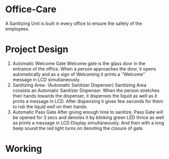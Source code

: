 # Office-Care
A Sanitizing Unit is built in every office to ensure the safety of the employees.
#  Project Design
1.	Automatic Welcome Gate
     Welcome gate is the glass door in the entrance of the office. When a person approaches the door, it opens automatically and as a sign of Welcoming it prints a ‘’Welcome’’          message in LCD simultaneously. 
2.	Sanitizing Area- (Automatic Sanitizer Dispenser)
     Sanitizing Area consists an Automatic Sanitizer Dispenser. When the person stretches their hands towards the dispenser, it dispenses the liquid as well as it prints a message      in LCD. After dispensing it gives few seconds for them to rub the liquid well on their hands. 
3.	Automatic Pass Gate
     After giving enough time to sanitize, Pass Gate will be opened for 3 secs and denotes it by blinking green LED thrice as well as prints a message in LCD Display
     simultaneously. And then with a long beep sound the red light turns on denoting the closure of gate. 
#  Working

